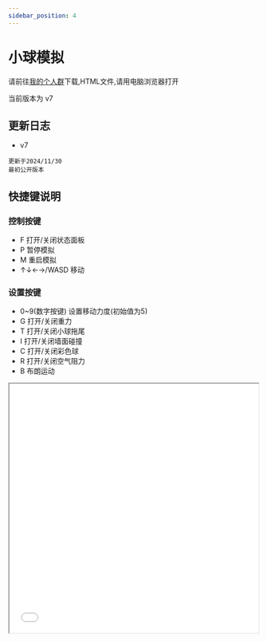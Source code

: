 ```yaml
---
sidebar_position: 4
---
```


# 小球模拟

请前往[我的个人群](https://qm.qq.com/q/bImTc3BPsA)下载,HTML文件,请用电脑浏览器打开

当前版本为 v7

## 更新日志

- v7

```
更新于2024/11/30
最初公开版本
```

## 快捷键说明

### 控制按键

- F 打开/关闭状态面板
- P 暂停模拟
- M 重启模拟
- ↑↓←→/WASD 移动

### 设置按键

- 0~9(数字按键) 设置移动力度(初始值为5)
- G 打开/关闭重力
- T 打开/关闭小球拖尾
- I 打开/关闭墙面碰撞
- C 打开/关闭彩色球
- R 打开/关闭空气阻力
- B 布朗运动

<iframe src="/ballsimulate.html" width="500px" height="500px"></iframe>